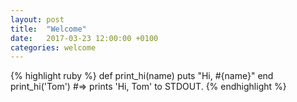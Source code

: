 ```yaml
---
layout: post
title:  "Welcome"
date:   2017-03-23 12:00:00 +0100
categories: welcome
---
```


{% highlight ruby %}
def print_hi(name)
  puts "Hi, #{name}"
end
print_hi('Tom')
#=> prints 'Hi, Tom' to STDOUT.
{% endhighlight %}